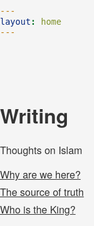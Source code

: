 ```yaml
---
layout: home
---
```

<head>
  <style>
    html, body {
      width: 100%;
      font-family:  "Helvetica Neue", Helvetica, Arial, "Lucida Grande";
      font-size: 1.0em;
      background-color: whitesmoke;
      color: #333;
      margin: 0;
      padding: 0;
    }
    html a {
      color: #333;
      text-decoration: underline;
    }
    #container {
      width: 800px;
      margin: 0 auto;
      padding: 40px 0;
      text-align: left;
    }
    ul {
      list-style-type: circle;
      margin: 0;
      padding: 0;
    }
    li {
      margin-bottom: 5px;
    }
  </style>
</head>

<div id="container">
  <h1>Writing</h1>
  <p>Thoughts on Islam</p>
  <ul>
    <li><a href="/why-are-we-here">Why are we here?</a></li>
    <li><a href="/the-source-of-truth">The source of truth</a></li>
    <li><a href="/who-is-the-king">Who is the King?</a></li>
   </ul>
</div>
